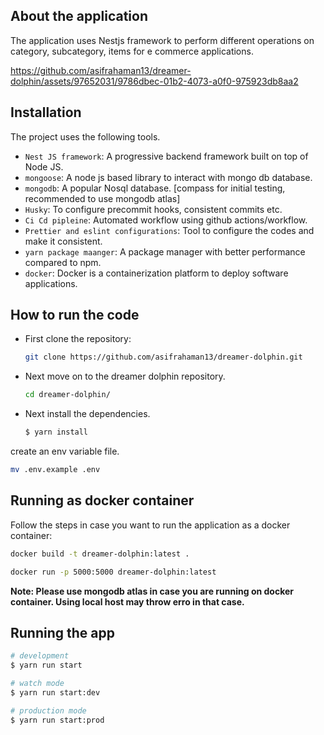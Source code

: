 ## About the application

The application uses Nestjs framework to perform different operations on category, subcategory, items for e commerce applications. 



https://github.com/asifrahaman13/dreamer-dolphin/assets/97652031/9786dbec-01b2-4073-a0f0-975923db8aa2



## Installation 

The project uses the following tools.

- ```Nest JS framework```: A progressive backend framework built on top of Node JS.
- ```mongoose```: A node js based library to interact with mongo db database.
- ```mongodb```: A popular Nosql database. [compass for initial testing, recommended to use mongodb atlas]
- ```Husky```: To configure precommit hooks, consistent commits etc. 
- ```Ci Cd pipleine```: Automated workflow using github actions/workflow. 
- ```Prettier and eslint configurations```: Tool to configure the codes and make it consistent. 
- ```yarn package maanger```: A package manager with better performance compared to npm.
- ```docker```: Docker is a containerization platform to deploy software applications.


## How to run the code

- First clone the repository:
  ```bash
  git clone https://github.com/asifrahaman13/dreamer-dolphin.git
  ```

- Next move on to the dreamer dolphin repository.
  ```bash
  cd dreamer-dolphin/
  ```

- Next install the dependencies. 
  ```bash
  $ yarn install
  ```

create an env variable file. 

```bash
mv .env.example .env
```

## Running as docker container

Follow the steps in case you want to run the application as a docker container:

```bash
docker build -t dreamer-dolphin:latest .
```

```bash 
docker run -p 5000:5000 dreamer-dolphin:latest
```

**Note: Please use mongodb atlas in case you are running on docker container. Using local host may throw erro in that case.**

## Running the app

```bash
# development
$ yarn run start

# watch mode
$ yarn run start:dev

# production mode
$ yarn run start:prod
```
